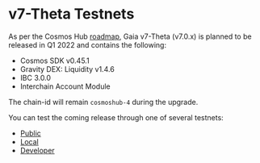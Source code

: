# v7-Theta Testnets

As per the Cosmos Hub [roadmap](https://github.com/cosmos/gaia/blob/main/docs/roadmap/cosmos-hub-roadmap-2.0.md), Gaia v7-Theta (v7.0.x) is planned to be released in Q1 2022 and contains the following:
- Cosmos SDK v0.45.1
- Gravity DEX: Liquidity v1.4.6
- IBC 3.0.0
- Interchain Account Module

The chain-id will remain `cosmoshub-4` during the upgrade.

You can test the coming release through one of several testnets:

* [Public](public-testnet/README.md)
* [Local](local-testnet/README.md)
* [Developer](devnet/README.md)



